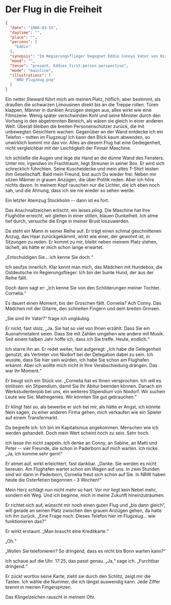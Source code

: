 # Der Flug in die Freiheit

```json
{
  "date": "1986-03-15",
  "daytime": "",
  "place": "",
  "persons": [
    "Eddie"
  ],
  "synopsis": "Im Regierungsflieger begegnet Eddie Connys Vater von Nixdorf: Er bietet ihr Förderung und Perspektive; zum ersten Mal zeichnet sich eine konkrete Zukunft ab – noch in der Luft.",
  "mood": "",
  "tense": "present, Eddies first-person perspective",
  "mode": "mainline",
  "illustrations": [
    "BRD_Flugzeug.png"
  ]
}
```

Ein netter Steward führt mich am meinen Platz, höflich, aber bestimmt, als
draußen die schwarzen Limousinen direkt bis an die Treppe rollen. Türen klappen,
Männer in dunklen Anzügen steigen aus, alles wirkt wie eine Filmszene. Wenig
später verschwinden Kohl und seine Minister durch den Vorhang in den
abgetrennten Bereich, als wären sie gleich in einer anderen Welt. Überall
bleiben die breiten Personenschützer zurück, die mit unbewegten Gesichtern
wachen. Gegenüber an der Wand entdecke ich ein Telefon – mitten im Flugzeug! Ich
kann den Blick kaum abwenden, so unwirklich kommt mir das vor. Alles an diesem
Flug hat eine Gediegenheit, nicht vergleichbar mit der Leichtigkeit der Finnair
Maschine.

Ich schließe die Augen und lege die Hand an die dünne Wand des Fensters. Unter
mir, irgendwo im Frachtraum, liegt Streuner in seiner Box. Er wird sich
schrecklich führchten. Seine Kuscheldecke und mein altes T-Shirt leisten ihm
Gesellschaft. Bald mein Freund, bist auch Du wieder frei. Neben mir sitzen
Männer in grauen Anzügen, die über Politik reden. Aber ich höre nichts davon. In
meinem Kopf rauschen nur die Lichter, die ich eben noch sah, und die Ahnung,
dass ich sie nie wieder so sehen werde.

Ein letzter Atemzug Stockholm -- dann ist es fort.

Das Anschnallzeichen erlischt, ein leises *pling*. Die Maschine hat ihre
Flughöhe erreicht, wir gleiten in einer stillen, blauen Dunkelheit. Ich atme
tief durch, versuche die Enge in meiner Brust loszuwerden.

Da steht ein Mann in seiner Reihe auf. Er trägt einen schmal geschnittenen
Anzug, das Haar zurückgekämmt, wirkt wie einer, der gewohnt ist, in Sitzungen zu
reden. Er kommt zu mir, bleibt neben meinem Platz stehen, lächelt, als hätte er
mich schon lange erwartet.

„Entschuldigen Sie… ich kenne Sie doch.“

Ich seufze innerlich. Klar kennt man mich, das Mädchen mit Hundebox, die
Ostdeutsche im Regierungsflieger. Ich bin der bunte Hund, der aus der Reihe
fällt.

Doch dann sagt er: „Ich kenne Sie von den Schilderungen meiner Tochter.
Cornelia.“

Es dauert einen Moment, bis der Groschen fällt. Cornelia? Ach Conny. Das Mädchen
mit der Gitarre, den schnellen Fingern und dem breiten Grinsen.

„Sie sind ihr Vater?“ frage ich ungläubig.

Er nickt, fast stolz. „Ja. Sie hat so viel von Ihnen erzählt. Dass Sie ein
Ausnahmetalent seien. Dass Sie mit Zahlen umgehen wie andere mit Musik. Seit
einem halben Jahr hoffe ich, dass ich Sie treffe. Heute, endlich.“

Ich starre ihn an. Er redet weiter, fast aufgeregt: „Ich habe die Gelegenheit
genutzt, als Vertreter von Nixdorf bei der Delegation dabei zu sein. Ich wusste,
dass Sie hier sein würden, ich habe Sie schon am Flughafen erkannt. Aber ich
wollte mich nicht in Ihre Verabschiedung drängen. Das war Ihr Moment.“

Er beugt sich ein Stück vor. „Cornelia hat es Ihnen versprochen. Ich will es
einlösen: ein Stipendium, damit Sie Ihr Abitur beenden können. Danach ein
Werkstudentenjob bei uns, ein weiteres Stipendium von Nixdorf. Wir suchen Leute
wie Sie. Mathegenies. Wir könnten Sie gut gebrauchen.“

Er klingt fast so, als bewerbe er sich bei mir, als hätte er Angst, ich könnte
Nein sagen, zu einer anderen Firma gehen, mich verkaufen wie ein Spieler auf
einem Transfermarkt.

Da begreife ich: Ich bin im Kapitalismus angekommen. Menschen wie ich werden
gehandelt. Doch mein Wert scheint hoch zu sein. Sehr hoch.

Ich lasse ihn nicht zappeln. Ich denke an Conny, an Sabine, an Matti und Peter
-- vier Freunde, die schon in Paderborn auf mich warten. Ich nicke. „Ja, ich
komme sehr gern!“

Er atmet auf, wirkt erleichtert, fast dankbar. „Danke. Sie werden es nicht
bereuen. Am Flughafen wartet schon ein Wagen auf uns. In zwei Stunden sind wir
dann in Paderborn, Cornelia freut sich schon auf Sie. In NRW haben heute die
Osterferien begonnen - 3 Wochen!“

Mein Herz schlägt nun nicht mehr so hart. Vor mir liegt kein Nebel mehr, sondern
ein Weg. Und ich beginne, mich in meine Zukunft hineinzuträumen.

Er richtet sich auf, wünscht mir noch einen guten Flug und „bis dann gleich“,
will gerade an seinen Platz zwischen den grauen Anzügen gehen, da halte ich ihn
zurück. „Eine Frage noch. Dieses Telefon hier im Flugzeug… wie funktionieren
das?“

Er wirkt erstaunt. „Man braucht eine Kreditkarte.“

„Oh.“

„Wollen Sie telefonieren? So dringend, dass es nicht bis Bonn warten kann?“

Ich schaue auf die Uhr. 17:25, das passt genau. „Ja,“ sage ich. „Furchtbar
dringend.“

Er zückt wortlos seine Karte, zieht sie durch den Schlitz, zeigt mir die Tasten.
Ich wähle die Nummer, die ich längst auswendig kann. Jede Ziffer brennt in
meinen Fingerspitzen.

Das Klingelzeichen rauscht in meinem Ohr.
